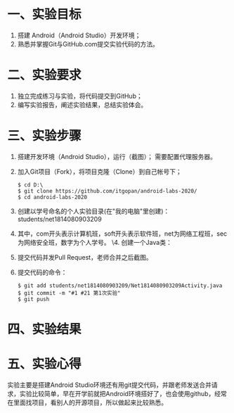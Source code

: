 # 一、实验目标

1. 搭建 Android（Android Studio）开发环境；
2. 熟悉并掌握Git与GitHub.com提交实验代码的方法。

# 二、实验要求

1. 独立完成练习与实验，将代码提交到GitHub；
2. 编写实验报告，阐述实验结果，总结实验体会。

# 三、实验步骤

1. 搭建开发环境（Android Studio），运行（截图）；
   需要配置代理服务器。

2. 加入Git项目（Fork），将项目克隆（Clone）到自己帐号下；

   ```shell
   $ cd D:\
   $ git clone https://github.com/itgopan/android-labs-2020/  
   $ cd android-labs-2020 
   ```
3. 创建以学号命名的个人实验目录(在"我的电脑"里创建)：
   students/net1814080903209   

4. 其中，com开头表示计算机班，soft开头表示软件班，net为网络工程班，sec为网络安全班，数字为个人学号。
   \4. 创建一个Java类：

5. 提交代码并发Pull Request，老师合并之后截图。

6. 提交代码的命令：
   ```shell
   $ git add students/net1814080903209/Net1814080903209Activity.java
   $ git commit -m "#1 #21 第1次实验" 
   $ git push
   ```
# 四、实验结果


# 五、实验心得

实验主要是搭建Android Studio环境还有用git提交代码，并跟老师发送合并请求，实验比较简单，早在开学前就把Android环境搭好了，也会使用github，经常在里面找项目，看别人的开源项目，所以做起来比较熟悉。

